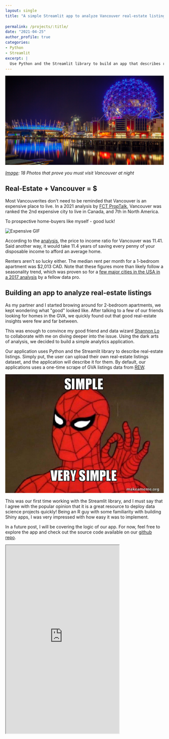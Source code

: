 ```yaml
---
layout: single
title: "A simple Streamlit app to analyze Vancouver real-estate listings"

permalink: /projects/:title/
date: "2021-04-25"
author_profile: true
categories:
- Python
- Streamlit
excerpt: |
  Use Python and the Streamlit library to build an app that describes real-estate listings data in the Greater Vancouver Area.
---
```


![Vancouver at night hero](/assets/images/vancouver.jpg)

*[Image](https://theculturetrip.com/wp-content/uploads/2017/03/15175168444_84c45f2306_b.jpg): 18 Photos that prove you must visit Vancouver at night*


## Real-Estate + Vancouver = $

Most Vancouverites don't need to be reminded that Vancouver is an expensive place to live. In a 2021 analysis by [FCT PropTalk](https://proptalk.fct.ca/2021/04/09/most-expensive-canadian-cities-to-live-in-2021-edition/), Vancouver was ranked the 2nd expensive city to live in Canada, and 7th in North America. 

To prospective home-buyers like myself - good luck! 

![Expensive GIF](https://media0.giphy.com/media/QWd0DkjWZrH3bxW1c9/giphy.gif)

According to the [analysis](https://proptalk.fct.ca/2021/04/09/most-expensive-canadian-cities-to-live-in-2021-edition/), the price to income ratio for Vancouver was 11.41. Said another way, it would take 11.4 years of saving every penny of  your disposable income to afford an average home. 

Renters aren't so lucky either. The median rent per month for a 1-bedroom apartment was $2,013 CAD. Note that these figures more than likely follow a seasonality trend, which was proven so for a [few major cities in the USA in a 2017 analysis](https://medium.com/free-code-camp/how-to-analyze-seasonality-and-trends-to-save-money-on-your-apartment-lease-714d1d82771a) by a fellow data pro.

## Building an app to analyze real-estate listings

As my partner and I started browing around for 2-bedroom apartments, we kept wondering what "good" looked like. After talking to a few of our friends looking for homes in the GVA, we quickly found out that good real-estate insights were few and far between. 

This was enough to convince my good friend and data wizard [Shannon Lo](https://shannonhlo.github.io/) to collaborate with me on diving deeper into the issue. Using the dark arts of analysis, we decided to build a simple analytics application.

Our application uses Python and the Streamlit library to describe real-estate listings. Simply put, the user can upload their own real-estate listings dataset, and the application will describe it for them. By default, our applications uses a one-time scrape of GVA listings data from [REW](https://www.rew.ca/).

![Simple](/assets/images/simple-very-simple.jpg)

This was our first time working with the Streamlit library, and I must say that I agree with the popular opinion that it is a great resource to deploy data science projects quickly! Being an R guy with some familiarity with building Shiny apps, I was very impressed with how easy it was to implement. 

In a future post, I will be covering the logic of our app. For now, feel free to explore the app and check out the source code available on our [github repo](https://github.com/dmf95/realtor_streamlit_app/blob/main/realtor_streamlit_app.py). 

<iframe src="https://share.streamlit.io/dmf95/realtor_streamlit_app/main/realtor_streamlit_app.py" width="360" height="600">
  <p>Your browser does not support iframes.</p>
</iframe>
